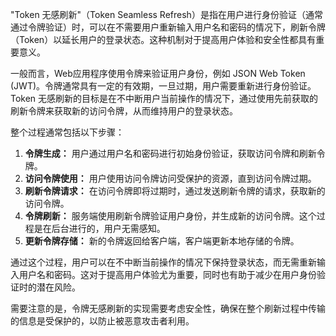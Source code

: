 "Token 无感刷新"（Token Seamless Refresh）是指在用户进行身份验证（通常通过令牌验证）时，可以在不需要用户重新输入用户名和密码的情况下，刷新令牌（Token）以延长用户的登录状态。这种机制对于提高用户体验和安全性都具有重要意义。

一般而言，Web应用程序使用令牌来验证用户身份，例如 JSON Web Token (JWT)。令牌通常具有一定的有效期，一旦过期，用户需要重新进行身份验证。Token 无感刷新的目标是在不中断用户当前操作的情况下，通过使用先前获取的刷新令牌来获取新的访问令牌，从而维持用户的登录状态。

整个过程通常包括以下步骤：

1. **令牌生成：** 用户通过用户名和密码进行初始身份验证，获取访问令牌和刷新令牌。
2. **访问令牌使用：** 用户使用访问令牌访问受保护的资源，直到访问令牌过期。
3. **刷新令牌请求：** 在访问令牌即将过期时，通过发送刷新令牌的请求，获取新的访问令牌。
4. **令牌刷新：** 服务端使用刷新令牌验证用户身份，并生成新的访问令牌。这个过程是在后台进行的，用户无需感知。
5. **更新令牌存储：** 新的令牌返回给客户端，客户端更新本地存储的令牌。

通过这个过程，用户可以在不中断当前操作的情况下保持登录状态，而无需重新输入用户名和密码。这对于提高用户体验尤为重要，同时也有助于减少在用户身份验证时的潜在风险。

需要注意的是，令牌无感刷新的实现需要考虑安全性，确保在整个刷新过程中传输的信息是受保护的，以防止被恶意攻击者利用。